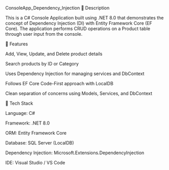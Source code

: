 ConsoleApp_Dependency_Injection
📘 Description

This is a C# Console Application built using .NET 8.0 that demonstrates the concept of Dependency Injection (DI) with Entity Framework Core (EF Core).
The application performs CRUD operations on a Product table through user input from the console.

🚀 Features

Add, View, Update, and Delete product details

Search products by ID or Category

Uses Dependency Injection for managing services and DbContext

Follows EF Core Code-First approach with LocalDB

Clean separation of concerns using Models, Services, and DbContext

🧱 Tech Stack

Language: C#

Framework: .NET 8.0

ORM: Entity Framework Core

Database: SQL Server (LocalDB)

Dependency Injection: Microsoft.Extensions.DependencyInjection

IDE: Visual Studio / VS Code